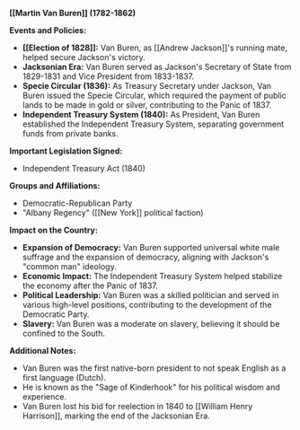 **[[Martin Van Buren]] (1782-1862)**

**Events and Policies:**

* **[[Election of 1828]]:** Van Buren, as [[Andrew Jackson]]'s running mate, helped secure Jackson's victory.
* **Jacksonian Era:** Van Buren served as Jackson's Secretary of State from 1829-1831 and Vice President from 1833-1837.
* **Specie Circular (1836):** As Treasury Secretary under Jackson, Van Buren issued the Specie Circular, which required the payment of public lands to be made in gold or silver, contributing to the Panic of 1837.
* **Independent Treasury System (1840):** As President, Van Buren established the Independent Treasury System, separating government funds from private banks.

**Important Legislation Signed:**

* Independent Treasury Act (1840)

**Groups and Affiliations:**

* Democratic-Republican Party
* "Albany Regency" ([[New York]] political faction)

**Impact on the Country:**

* **Expansion of Democracy:** Van Buren supported universal white male suffrage and the expansion of democracy, aligning with Jackson's "common man" ideology.
* **Economic Impact:** The Independent Treasury System helped stabilize the economy after the Panic of 1837.
* **Political Leadership:** Van Buren was a skilled politician and served in various high-level positions, contributing to the development of the Democratic Party.
* **Slavery:** Van Buren was a moderate on slavery, believing it should be confined to the South.

**Additional Notes:**

* Van Buren was the first native-born president to not speak English as a first language (Dutch).
* He is known as the "Sage of Kinderhook" for his political wisdom and experience.
* Van Buren lost his bid for reelection in 1840 to [[William Henry Harrison]], marking the end of the Jacksonian Era.